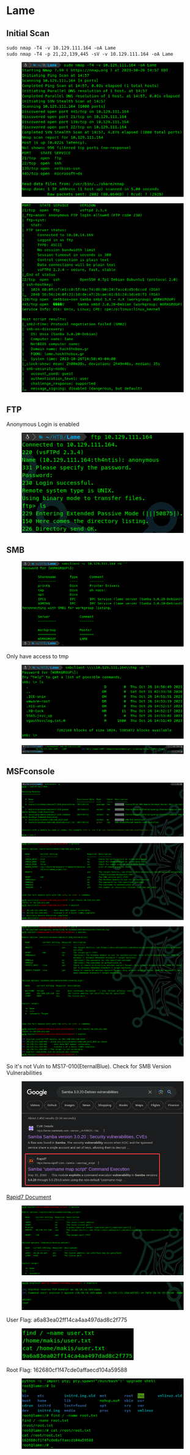 # Lame

## Initial Scan

```nmap
sudo nmap -T4 -v 10.129.111.164 -oA Lame
sudo nmap -T4 -p 21,22,139,445 -sV -v 10.129.111.164 -oA Lame
```

<figure><img src="../../.gitbook/assets/image (22).png" alt=""><figcaption></figcaption></figure>

<figure><img src="../../.gitbook/assets/image (1) (1) (1).png" alt=""><figcaption></figcaption></figure>

## FTP

Anonymous Login is enabled

<figure><img src="../../.gitbook/assets/image (2) (1) (1).png" alt=""><figcaption></figcaption></figure>

## SMB

<figure><img src="../../.gitbook/assets/image (3) (1) (1).png" alt=""><figcaption></figcaption></figure>

&#x20;Only have access to tmp

&#x20;&#x20;

<figure><img src="../../.gitbook/assets/image (4) (1) (1).png" alt=""><figcaption></figcaption></figure>

<figure><img src="../../.gitbook/assets/image (5) (1) (1).png" alt=""><figcaption></figcaption></figure>

## MSFconsole

<figure><img src="../../.gitbook/assets/image (6) (1) (1).png" alt=""><figcaption></figcaption></figure>

<figure><img src="../../.gitbook/assets/image (7) (1) (1).png" alt=""><figcaption></figcaption></figure>

<figure><img src="../../.gitbook/assets/image (8) (1) (1).png" alt=""><figcaption></figcaption></figure>

So it's not Vuln to MS17-010(EternalBlue). Check for SMB Version Vulnerabilities

<figure><img src="../../.gitbook/assets/image (9) (1) (1).png" alt=""><figcaption></figcaption></figure>

[Rapid7 Document](https://www.rapid7.com/db/modules/exploit/multi/samba/usermap\_script/)

<figure><img src="../../.gitbook/assets/image (10) (1) (1).png" alt=""><figcaption></figcaption></figure>

<figure><img src="../../.gitbook/assets/image (593).png" alt=""><figcaption></figcaption></figure>

User Flag: a6a83ea02ff14ca4aa497dad8c2f775

<figure><img src="../../.gitbook/assets/image (594).png" alt=""><figcaption></figcaption></figure>

Root Flag: 162680cf1f47cde0affaecd104a59588

&#x20;

<figure><img src="../../.gitbook/assets/image (595).png" alt=""><figcaption></figcaption></figure>
